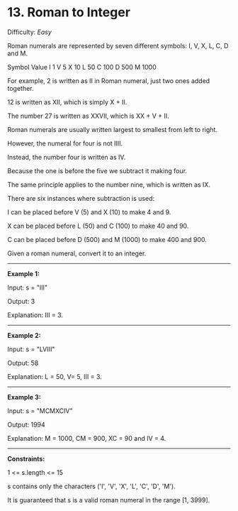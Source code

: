 # 13. Roman to Integer

Difficulty: *Easy*

Roman numerals are represented by seven different symbols: I, V, X, L, C, D and M.

Symbol       Value
I             1
V             5
X             10
L             50
C             100
D             500
M             1000

For example, 2 is written as II in Roman numeral, just two ones added together.

12 is written as XII, which is simply X + II.

The number 27 is written as XXVII, which is XX + V + II.

Roman numerals are usually written largest to smallest from left to right.

However, the numeral for four is not IIII.

Instead, the number four is written as IV. 

Because the one is before the five we subtract it making four. 

The same principle applies to the number nine, which is written as IX. 

There are six instances where subtraction is used:

I can be placed before V (5) and X (10) to make 4 and 9. 

X can be placed before L (50) and C (100) to make 40 and 90. 

C can be placed before D (500) and M (1000) to make 400 and 900.

Given a roman numeral, convert it to an integer.

 
-----------------

**Example 1:**

Input: s = "III"

Output: 3

Explanation: III = 3.

-----------------

**Example 2:**

Input: s = "LVIII"

Output: 58

Explanation: L = 50, V= 5, III = 3.

-----------------

**Example 3:**

Input: s = "MCMXCIV"

Output: 1994

Explanation: M = 1000, CM = 900, XC = 90 and IV = 4.
 
-----------------

**Constraints:**

1 <= s.length <= 15

s contains only the characters ('I', 'V', 'X', 'L', 'C', 'D', 'M').

It is guaranteed that s is a valid roman numeral in the range [1, 3999].